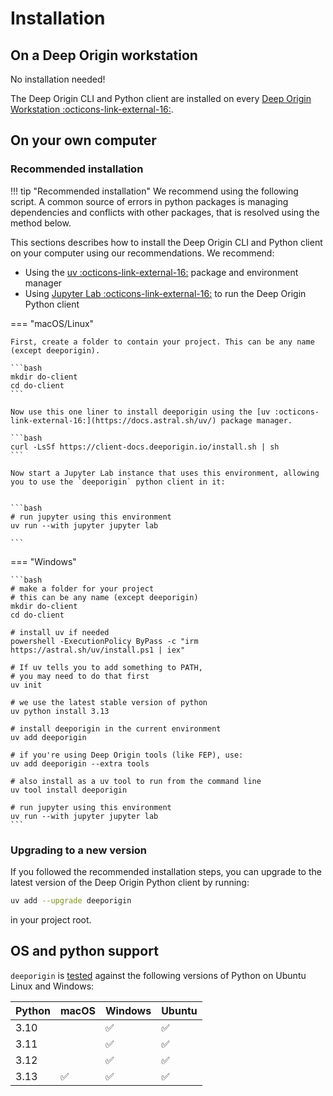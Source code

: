 # Installation


## On a Deep Origin workstation

No installation needed!

The Deep Origin CLI and Python client are installed on every [Deep Origin Workstation :octicons-link-external-16:](https://docs.deeporigin.io/docs/os/compute-hub/workstations).

## On your own computer

### Recommended installation

!!! tip "Recommended installation"
    We recommend using the following script. A common source of errors in python packages is managing dependencies and conflicts with other packages, that is resolved using the method below. 

This sections describes how to install the Deep Origin CLI and Python client on your computer using our recommendations. We recommend:

- Using the [uv :octicons-link-external-16:](https://docs.astral.sh/uv/) package and environment manager 
- Using [Jupyter Lab :octicons-link-external-16:](https://jupyter.org/) to run the Deep Origin Python client

=== "macOS/Linux"

    First, create a folder to contain your project. This can be any name (except deeporigin).

    ```bash
    mkdir do-client
    cd do-client
    ```

    Now use this one liner to install deeporigin using the [uv :octicons-link-external-16:](https://docs.astral.sh/uv/) package manager. 

    ```bash
    curl -LsSf https://client-docs.deeporigin.io/install.sh | sh
    ```

    Now start a Jupyter Lab instance that uses this environment, allowing you to use the `deeporigin` python client in it:


    ```bash
    # run jupyter using this environment
    uv run --with jupyter jupyter lab

    ```


=== "Windows"

    ```bash
    # make a folder for your project
    # this can be any name (except deeporigin)
    mkdir do-client
    cd do-client

    # install uv if needed
    powershell -ExecutionPolicy ByPass -c "irm https://astral.sh/uv/install.ps1 | iex"

    # If uv tells you to add something to PATH,
    # you may need to do that first
    uv init

    # we use the latest stable version of python
    uv python install 3.13

    # install deeporigin in the current environment
    uv add deeporigin

    # if you're using Deep Origin tools (like FEP), use:
    uv add deeporigin --extra tools

    # also install as a uv tool to run from the command line
    uv tool install deeporigin

    # run jupyter using this environment
    uv run --with jupyter jupyter lab
    ```
### Upgrading to a new version

If you followed the recommended installation steps, you can upgrade to the latest version of the Deep Origin Python client by running:

```bash
uv add --upgrade deeporigin
```

in your project root. 



## OS and python support

`deeporigin` is [tested](https://github.com/deeporiginbio/deeporigin-client/actions/workflows/main.yml) against the following versions of Python on Ubuntu Linux and Windows:

| Python | macOS | Windows | Ubuntu |
| -- | -- | -- | -- | 
| 3.10| | ✅ | ✅ |
| 3.11| | ✅ | ✅ |
| 3.12| | ✅ | ✅ |
| 3.13 | ✅ | ✅ | ✅ |


